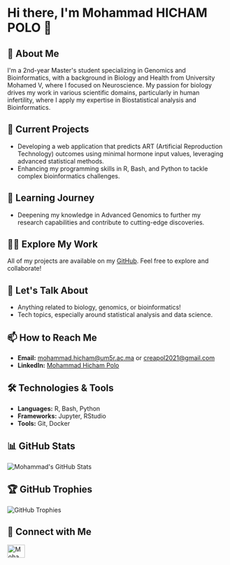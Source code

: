 # Hi there, I'm Mohammad HICHAM POLO 👋

## 🚀 About Me
I'm a 2nd-year Master's student specializing in Genomics and Bioinformatics, with a background in Biology and Health from University Mohamed V, where I focused on Neuroscience. My passion for biology drives my work in various scientific domains, particularly in human infertility, where I apply my expertise in Biostatistical analysis and Bioinformatics.

## 🔭 Current Projects
- Developing a web application that predicts ART (Artificial Reproduction Technology) outcomes using minimal hormone input values, leveraging advanced statistical methods.
- Enhancing my programming skills in R, Bash, and Python to tackle complex bioinformatics challenges.

## 🌱 Learning Journey
- Deepening my knowledge in Advanced Genomics to further my research capabilities and contribute to cutting-edge discoveries.

## 👨‍💻 Explore My Work
All of my projects are available on my [GitHub](https://github.com/MohammadHichamPolo). Feel free to explore and collaborate!

## 💬 Let's Talk About
- Anything related to biology, genomics, or bioinformatics!
- Tech topics, especially around statistical analysis and data science.

## 📫 How to Reach Me
- **Email:** [mohammad.hicham@um5r.ac.ma](mailto:mohammad.hicham@um5r.ac.ma) or [creapol2021@gmail.com](mailto:creapol2021@gmail.com)
- **LinkedIn:** [Mohammad Hicham Polo](https://www.linkedin.com/in/mohammad-hicham-polo-071043269/)

## 🛠️ Technologies & Tools
- **Languages:** R, Bash, Python
- **Frameworks:** Jupyter, RStudio
- **Tools:** Git, Docker

## 📊 GitHub Stats
![Mohammad's GitHub Stats](https://github-readme-stats.vercel.app/api?username=MohammadHichamPolo&show_icons=true&theme=radical)

## 🏆 GitHub Trophies
![GitHub Trophies](https://github-profile-trophy.vercel.app/?username=MohammadHichamPolo&theme=dracula)

## 🔗 Connect with Me
<p align="left">
<a href="https://www.linkedin.com/in/mohammad-hicham-polo-071043269/" target="blank"><img align="center" src="https://cdn.jsdelivr.net/npm/simple-icons@3.0.1/icons/linkedin.svg" alt="Mohammad-Hicham-Polo" height="30" width="40" /></a>
</p>
